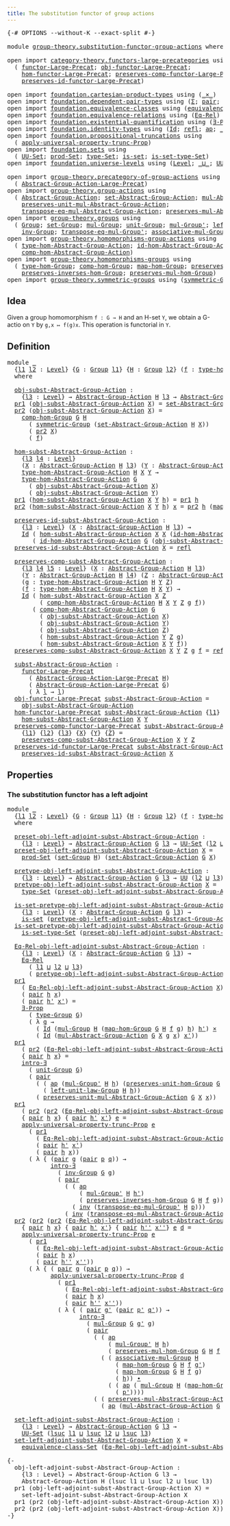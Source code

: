 ```yaml
---
title: The substitution functor of group actions
---
```


<pre class="Agda"><a id="67" class="Symbol">{-#</a> <a id="71" class="Keyword">OPTIONS</a> <a id="79" class="Pragma">--without-K</a> <a id="91" class="Pragma">--exact-split</a> <a id="105" class="Symbol">#-}</a>

<a id="110" class="Keyword">module</a> <a id="117" href="group-theory.substitution-functor-group-actions.html" class="Module">group-theory.substitution-functor-group-actions</a> <a id="165" class="Keyword">where</a>

<a id="172" class="Keyword">open</a> <a id="177" class="Keyword">import</a> <a id="184" href="category-theory.functors-large-precategories.html" class="Module">category-theory.functors-large-precategories</a> <a id="229" class="Keyword">using</a>
  <a id="237" class="Symbol">(</a> <a id="239" href="category-theory.functors-large-precategories.html#982" class="Record">functor-Large-Precat</a><a id="259" class="Symbol">;</a> <a id="261" href="category-theory.functors-large-precategories.html#1085" class="Field">obj-functor-Large-Precat</a><a id="285" class="Symbol">;</a>
    <a id="291" href="category-theory.functors-large-precategories.html#1191" class="Field">hom-functor-Large-Precat</a><a id="315" class="Symbol">;</a> <a id="317" href="category-theory.functors-large-precategories.html#1464" class="Field">preserves-comp-functor-Large-Precat</a><a id="352" class="Symbol">;</a>
    <a id="358" href="category-theory.functors-large-precategories.html#1888" class="Field">preserves-id-functor-Large-Precat</a><a id="391" class="Symbol">)</a>

<a id="394" class="Keyword">open</a> <a id="399" class="Keyword">import</a> <a id="406" href="foundation.cartesian-product-types.html" class="Module">foundation.cartesian-product-types</a> <a id="441" class="Keyword">using</a> <a id="447" class="Symbol">(</a><a id="448" href="foundation-core.cartesian-product-types.html#590" class="Function Operator">_×_</a><a id="451" class="Symbol">)</a>
<a id="453" class="Keyword">open</a> <a id="458" class="Keyword">import</a> <a id="465" href="foundation.dependent-pair-types.html" class="Module">foundation.dependent-pair-types</a> <a id="497" class="Keyword">using</a> <a id="503" class="Symbol">(</a><a id="504" href="foundation-core.dependent-pair-types.html#515" class="Record">Σ</a><a id="505" class="Symbol">;</a> <a id="507" href="foundation-core.dependent-pair-types.html#588" class="InductiveConstructor">pair</a><a id="511" class="Symbol">;</a> <a id="513" href="foundation-core.dependent-pair-types.html#605" class="Field">pr1</a><a id="516" class="Symbol">;</a> <a id="518" href="foundation-core.dependent-pair-types.html#617" class="Field">pr2</a><a id="521" class="Symbol">)</a>
<a id="523" class="Keyword">open</a> <a id="528" class="Keyword">import</a> <a id="535" href="foundation.equivalence-classes.html" class="Module">foundation.equivalence-classes</a> <a id="566" class="Keyword">using</a> <a id="572" class="Symbol">(</a><a id="573" href="foundation.equivalence-classes.html#3666" class="Function">equivalence-class-Set</a><a id="594" class="Symbol">)</a>
<a id="596" class="Keyword">open</a> <a id="601" class="Keyword">import</a> <a id="608" href="foundation.equivalence-relations.html" class="Module">foundation.equivalence-relations</a> <a id="641" class="Keyword">using</a> <a id="647" class="Symbol">(</a><a id="648" href="foundation.equivalence-relations.html#970" class="Function">Eq-Rel</a><a id="654" class="Symbol">)</a>
<a id="656" class="Keyword">open</a> <a id="661" class="Keyword">import</a> <a id="668" href="foundation.existential-quantification.html" class="Module">foundation.existential-quantification</a> <a id="706" class="Keyword">using</a> <a id="712" class="Symbol">(</a><a id="713" href="foundation.existential-quantification.html#1666" class="Function">∃-Prop</a><a id="719" class="Symbol">;</a> <a id="721" href="foundation.existential-quantification.html#2238" class="Function">intro-∃</a><a id="728" class="Symbol">)</a>
<a id="730" class="Keyword">open</a> <a id="735" class="Keyword">import</a> <a id="742" href="foundation.identity-types.html" class="Module">foundation.identity-types</a> <a id="768" class="Keyword">using</a> <a id="774" class="Symbol">(</a><a id="775" href="foundation-core.identity-types.html#1767" class="Datatype">Id</a><a id="777" class="Symbol">;</a> <a id="779" href="foundation-core.identity-types.html#1820" class="InductiveConstructor">refl</a><a id="783" class="Symbol">;</a> <a id="785" href="foundation-core.identity-types.html#4003" class="Function">ap</a><a id="787" class="Symbol">;</a> <a id="789" href="foundation-core.identity-types.html#2425" class="Function Operator">_∙_</a><a id="792" class="Symbol">;</a> <a id="794" href="foundation-core.identity-types.html#2729" class="Function">inv</a><a id="797" class="Symbol">)</a>
<a id="799" class="Keyword">open</a> <a id="804" class="Keyword">import</a> <a id="811" href="foundation.propositional-truncations.html" class="Module">foundation.propositional-truncations</a> <a id="848" class="Keyword">using</a>
  <a id="856" class="Symbol">(</a> <a id="858" href="foundation.propositional-truncations.html#5611" class="Function">apply-universal-property-trunc-Prop</a><a id="893" class="Symbol">)</a>
<a id="895" class="Keyword">open</a> <a id="900" class="Keyword">import</a> <a id="907" href="foundation.sets.html" class="Module">foundation.sets</a> <a id="923" class="Keyword">using</a>
  <a id="931" class="Symbol">(</a> <a id="933" href="foundation-core.sets.html#1190" class="Function">UU-Set</a><a id="939" class="Symbol">;</a> <a id="941" href="foundation.sets.html#2148" class="Function">prod-Set</a><a id="949" class="Symbol">;</a> <a id="951" href="foundation-core.sets.html#1304" class="Function">type-Set</a><a id="959" class="Symbol">;</a> <a id="961" href="foundation-core.sets.html#1113" class="Function">is-set</a><a id="967" class="Symbol">;</a> <a id="969" href="foundation-core.sets.html#1355" class="Function">is-set-type-Set</a><a id="984" class="Symbol">)</a>
<a id="986" class="Keyword">open</a> <a id="991" class="Keyword">import</a> <a id="998" href="foundation.universe-levels.html" class="Module">foundation.universe-levels</a> <a id="1025" class="Keyword">using</a> <a id="1031" class="Symbol">(</a><a id="1032" href="Agda.Primitive.html#597" class="Postulate">Level</a><a id="1037" class="Symbol">;</a> <a id="1039" href="Agda.Primitive.html#810" class="Primitive Operator">_⊔_</a><a id="1042" class="Symbol">;</a> <a id="1044" href="foundation-core.universe-levels.html#235" class="Primitive">UU</a><a id="1046" class="Symbol">;</a> <a id="1048" href="Agda.Primitive.html#780" class="Primitive">lsuc</a><a id="1052" class="Symbol">)</a>

<a id="1055" class="Keyword">open</a> <a id="1060" class="Keyword">import</a> <a id="1067" href="group-theory.precategory-of-group-actions.html" class="Module">group-theory.precategory-of-group-actions</a> <a id="1109" class="Keyword">using</a>
  <a id="1117" class="Symbol">(</a> <a id="1119" href="group-theory.precategory-of-group-actions.html#1139" class="Function">Abstract-Group-Action-Large-Precat</a><a id="1153" class="Symbol">)</a>
<a id="1155" class="Keyword">open</a> <a id="1160" class="Keyword">import</a> <a id="1167" href="group-theory.group-actions.html" class="Module">group-theory.group-actions</a> <a id="1194" class="Keyword">using</a>
  <a id="1202" class="Symbol">(</a> <a id="1204" href="group-theory.group-actions.html#1192" class="Function">Abstract-Group-Action</a><a id="1225" class="Symbol">;</a> <a id="1227" href="group-theory.group-actions.html#1424" class="Function">set-Abstract-Group-Action</a><a id="1252" class="Symbol">;</a> <a id="1254" href="group-theory.group-actions.html#1980" class="Function">mul-Abstract-Group-Action</a><a id="1279" class="Symbol">;</a>
    <a id="1285" href="group-theory.group-actions.html#2340" class="Function">preserves-unit-mul-Abstract-Group-Action</a><a id="1325" class="Symbol">;</a>
    <a id="1331" href="group-theory.group-actions.html#3043" class="Function">transpose-eq-mul-Abstract-Group-Action</a><a id="1369" class="Symbol">;</a> <a id="1371" href="group-theory.group-actions.html#2623" class="Function">preserves-mul-Abstract-Group-Action</a><a id="1406" class="Symbol">)</a>
<a id="1408" class="Keyword">open</a> <a id="1413" class="Keyword">import</a> <a id="1420" href="group-theory.groups.html" class="Module">group-theory.groups</a> <a id="1440" class="Keyword">using</a>
  <a id="1448" class="Symbol">(</a> <a id="1450" href="group-theory.groups.html#2468" class="Function">Group</a><a id="1455" class="Symbol">;</a> <a id="1457" href="group-theory.groups.html#2651" class="Function">set-Group</a><a id="1466" class="Symbol">;</a> <a id="1468" href="group-theory.groups.html#2956" class="Function">mul-Group</a><a id="1477" class="Symbol">;</a> <a id="1479" href="group-theory.groups.html#3755" class="Function">unit-Group</a><a id="1489" class="Symbol">;</a> <a id="1491" href="group-theory.groups.html#3217" class="Function">mul-Group&#39;</a><a id="1501" class="Symbol">;</a> <a id="1503" href="group-theory.groups.html#4172" class="Function">left-unit-law-Group</a><a id="1522" class="Symbol">;</a>
    <a id="1528" href="group-theory.groups.html#4544" class="Function">inv-Group</a><a id="1537" class="Symbol">;</a> <a id="1539" href="group-theory.groups.html#7539" class="Function">transpose-eq-mul-Group&#39;</a><a id="1562" class="Symbol">;</a> <a id="1564" href="group-theory.groups.html#3305" class="Function">associative-mul-Group</a><a id="1585" class="Symbol">;</a> <a id="1587" href="group-theory.groups.html#2711" class="Function">type-Group</a><a id="1597" class="Symbol">)</a>
<a id="1599" class="Keyword">open</a> <a id="1604" class="Keyword">import</a> <a id="1611" href="group-theory.homomorphisms-group-actions.html" class="Module">group-theory.homomorphisms-group-actions</a> <a id="1652" class="Keyword">using</a>
  <a id="1660" class="Symbol">(</a> <a id="1662" href="group-theory.homomorphisms-group-actions.html#1542" class="Function">type-hom-Abstract-Group-Action</a><a id="1692" class="Symbol">;</a> <a id="1694" href="group-theory.homomorphisms-group-actions.html#2481" class="Function">id-hom-Abstract-Group-Action</a><a id="1722" class="Symbol">;</a>
    <a id="1728" href="group-theory.homomorphisms-group-actions.html#2841" class="Function">comp-hom-Abstract-Group-Action</a><a id="1758" class="Symbol">)</a>
<a id="1760" class="Keyword">open</a> <a id="1765" class="Keyword">import</a> <a id="1772" href="group-theory.homomorphisms-groups.html" class="Module">group-theory.homomorphisms-groups</a> <a id="1806" class="Keyword">using</a>
  <a id="1814" class="Symbol">(</a> <a id="1816" href="group-theory.homomorphisms-groups.html#1617" class="Function">type-hom-Group</a><a id="1830" class="Symbol">;</a> <a id="1832" href="group-theory.homomorphisms-groups.html#2243" class="Function">comp-hom-Group</a><a id="1846" class="Symbol">;</a> <a id="1848" href="group-theory.homomorphisms-groups.html#1746" class="Function">map-hom-Group</a><a id="1861" class="Symbol">;</a> <a id="1863" href="group-theory.homomorphisms-groups.html#5799" class="Function">preserves-unit-hom-Group</a><a id="1887" class="Symbol">;</a>
    <a id="1893" href="group-theory.homomorphisms-groups.html#7312" class="Function">preserves-inverses-hom-Group</a><a id="1921" class="Symbol">;</a> <a id="1923" href="group-theory.homomorphisms-groups.html#1832" class="Function">preserves-mul-hom-Group</a><a id="1946" class="Symbol">)</a>
<a id="1948" class="Keyword">open</a> <a id="1953" class="Keyword">import</a> <a id="1960" href="group-theory.symmetric-groups.html" class="Module">group-theory.symmetric-groups</a> <a id="1990" class="Keyword">using</a> <a id="1996" class="Symbol">(</a><a id="1997" href="group-theory.symmetric-groups.html#3556" class="Function">symmetric-Group</a><a id="2012" class="Symbol">)</a>
</pre>
## Idea

Given a group homomorphism `f : G → H` and an H-set `Y`, we obtain a G-actio on `Y` by `g,x ↦ f(g)x`. This operation is functorial in `Y`.

## Definition

<pre class="Agda"><a id="2191" class="Keyword">module</a> <a id="2198" href="group-theory.substitution-functor-group-actions.html#2198" class="Module">_</a>
  <a id="2202" class="Symbol">{</a><a id="2203" href="group-theory.substitution-functor-group-actions.html#2203" class="Bound">l1</a> <a id="2206" href="group-theory.substitution-functor-group-actions.html#2206" class="Bound">l2</a> <a id="2209" class="Symbol">:</a> <a id="2211" href="Agda.Primitive.html#597" class="Postulate">Level</a><a id="2216" class="Symbol">}</a> <a id="2218" class="Symbol">{</a><a id="2219" href="group-theory.substitution-functor-group-actions.html#2219" class="Bound">G</a> <a id="2221" class="Symbol">:</a> <a id="2223" href="group-theory.groups.html#2468" class="Function">Group</a> <a id="2229" href="group-theory.substitution-functor-group-actions.html#2203" class="Bound">l1</a><a id="2231" class="Symbol">}</a> <a id="2233" class="Symbol">{</a><a id="2234" href="group-theory.substitution-functor-group-actions.html#2234" class="Bound">H</a> <a id="2236" class="Symbol">:</a> <a id="2238" href="group-theory.groups.html#2468" class="Function">Group</a> <a id="2244" href="group-theory.substitution-functor-group-actions.html#2206" class="Bound">l2</a><a id="2246" class="Symbol">}</a> <a id="2248" class="Symbol">(</a><a id="2249" href="group-theory.substitution-functor-group-actions.html#2249" class="Bound">f</a> <a id="2251" class="Symbol">:</a> <a id="2253" href="group-theory.homomorphisms-groups.html#1617" class="Function">type-hom-Group</a> <a id="2268" href="group-theory.substitution-functor-group-actions.html#2219" class="Bound">G</a> <a id="2270" href="group-theory.substitution-functor-group-actions.html#2234" class="Bound">H</a><a id="2271" class="Symbol">)</a>
  <a id="2275" class="Keyword">where</a>

  <a id="2284" href="group-theory.substitution-functor-group-actions.html#2284" class="Function">obj-subst-Abstract-Group-Action</a> <a id="2316" class="Symbol">:</a>
    <a id="2322" class="Symbol">{</a><a id="2323" href="group-theory.substitution-functor-group-actions.html#2323" class="Bound">l3</a> <a id="2326" class="Symbol">:</a> <a id="2328" href="Agda.Primitive.html#597" class="Postulate">Level</a><a id="2333" class="Symbol">}</a> <a id="2335" class="Symbol">→</a> <a id="2337" href="group-theory.group-actions.html#1192" class="Function">Abstract-Group-Action</a> <a id="2359" href="group-theory.substitution-functor-group-actions.html#2234" class="Bound">H</a> <a id="2361" href="group-theory.substitution-functor-group-actions.html#2323" class="Bound">l3</a> <a id="2364" class="Symbol">→</a> <a id="2366" href="group-theory.group-actions.html#1192" class="Function">Abstract-Group-Action</a> <a id="2388" href="group-theory.substitution-functor-group-actions.html#2219" class="Bound">G</a> <a id="2390" href="group-theory.substitution-functor-group-actions.html#2323" class="Bound">l3</a>
  <a id="2395" href="foundation-core.dependent-pair-types.html#605" class="Field">pr1</a> <a id="2399" class="Symbol">(</a><a id="2400" href="group-theory.substitution-functor-group-actions.html#2284" class="Function">obj-subst-Abstract-Group-Action</a> <a id="2432" href="group-theory.substitution-functor-group-actions.html#2432" class="Bound">X</a><a id="2433" class="Symbol">)</a> <a id="2435" class="Symbol">=</a> <a id="2437" href="group-theory.group-actions.html#1424" class="Function">set-Abstract-Group-Action</a> <a id="2463" href="group-theory.substitution-functor-group-actions.html#2234" class="Bound">H</a> <a id="2465" href="group-theory.substitution-functor-group-actions.html#2432" class="Bound">X</a>
  <a id="2469" href="foundation-core.dependent-pair-types.html#617" class="Field">pr2</a> <a id="2473" class="Symbol">(</a><a id="2474" href="group-theory.substitution-functor-group-actions.html#2284" class="Function">obj-subst-Abstract-Group-Action</a> <a id="2506" href="group-theory.substitution-functor-group-actions.html#2506" class="Bound">X</a><a id="2507" class="Symbol">)</a> <a id="2509" class="Symbol">=</a>
    <a id="2515" href="group-theory.homomorphisms-groups.html#2243" class="Function">comp-hom-Group</a> <a id="2530" href="group-theory.substitution-functor-group-actions.html#2219" class="Bound">G</a> <a id="2532" href="group-theory.substitution-functor-group-actions.html#2234" class="Bound">H</a>
      <a id="2540" class="Symbol">(</a> <a id="2542" href="group-theory.symmetric-groups.html#3556" class="Function">symmetric-Group</a> <a id="2558" class="Symbol">(</a><a id="2559" href="group-theory.group-actions.html#1424" class="Function">set-Abstract-Group-Action</a> <a id="2585" href="group-theory.substitution-functor-group-actions.html#2234" class="Bound">H</a> <a id="2587" href="group-theory.substitution-functor-group-actions.html#2506" class="Bound">X</a><a id="2588" class="Symbol">))</a>
      <a id="2597" class="Symbol">(</a> <a id="2599" href="foundation-core.dependent-pair-types.html#617" class="Field">pr2</a> <a id="2603" href="group-theory.substitution-functor-group-actions.html#2506" class="Bound">X</a><a id="2604" class="Symbol">)</a>
      <a id="2612" class="Symbol">(</a> <a id="2614" href="group-theory.substitution-functor-group-actions.html#2249" class="Bound">f</a><a id="2615" class="Symbol">)</a>

  <a id="2620" href="group-theory.substitution-functor-group-actions.html#2620" class="Function">hom-subst-Abstract-Group-Action</a> <a id="2652" class="Symbol">:</a>
    <a id="2658" class="Symbol">{</a><a id="2659" href="group-theory.substitution-functor-group-actions.html#2659" class="Bound">l3</a> <a id="2662" href="group-theory.substitution-functor-group-actions.html#2662" class="Bound">l4</a> <a id="2665" class="Symbol">:</a> <a id="2667" href="Agda.Primitive.html#597" class="Postulate">Level</a><a id="2672" class="Symbol">}</a>
    <a id="2678" class="Symbol">(</a><a id="2679" href="group-theory.substitution-functor-group-actions.html#2679" class="Bound">X</a> <a id="2681" class="Symbol">:</a> <a id="2683" href="group-theory.group-actions.html#1192" class="Function">Abstract-Group-Action</a> <a id="2705" href="group-theory.substitution-functor-group-actions.html#2234" class="Bound">H</a> <a id="2707" href="group-theory.substitution-functor-group-actions.html#2659" class="Bound">l3</a><a id="2709" class="Symbol">)</a> <a id="2711" class="Symbol">(</a><a id="2712" href="group-theory.substitution-functor-group-actions.html#2712" class="Bound">Y</a> <a id="2714" class="Symbol">:</a> <a id="2716" href="group-theory.group-actions.html#1192" class="Function">Abstract-Group-Action</a> <a id="2738" href="group-theory.substitution-functor-group-actions.html#2234" class="Bound">H</a> <a id="2740" href="group-theory.substitution-functor-group-actions.html#2662" class="Bound">l4</a><a id="2742" class="Symbol">)</a> <a id="2744" class="Symbol">→</a>
    <a id="2750" href="group-theory.homomorphisms-group-actions.html#1542" class="Function">type-hom-Abstract-Group-Action</a> <a id="2781" href="group-theory.substitution-functor-group-actions.html#2234" class="Bound">H</a> <a id="2783" href="group-theory.substitution-functor-group-actions.html#2679" class="Bound">X</a> <a id="2785" href="group-theory.substitution-functor-group-actions.html#2712" class="Bound">Y</a> <a id="2787" class="Symbol">→</a>
    <a id="2793" href="group-theory.homomorphisms-group-actions.html#1542" class="Function">type-hom-Abstract-Group-Action</a> <a id="2824" href="group-theory.substitution-functor-group-actions.html#2219" class="Bound">G</a>
      <a id="2832" class="Symbol">(</a> <a id="2834" href="group-theory.substitution-functor-group-actions.html#2284" class="Function">obj-subst-Abstract-Group-Action</a> <a id="2866" href="group-theory.substitution-functor-group-actions.html#2679" class="Bound">X</a><a id="2867" class="Symbol">)</a>
      <a id="2875" class="Symbol">(</a> <a id="2877" href="group-theory.substitution-functor-group-actions.html#2284" class="Function">obj-subst-Abstract-Group-Action</a> <a id="2909" href="group-theory.substitution-functor-group-actions.html#2712" class="Bound">Y</a><a id="2910" class="Symbol">)</a>
  <a id="2914" href="foundation-core.dependent-pair-types.html#605" class="Field">pr1</a> <a id="2918" class="Symbol">(</a><a id="2919" href="group-theory.substitution-functor-group-actions.html#2620" class="Function">hom-subst-Abstract-Group-Action</a> <a id="2951" href="group-theory.substitution-functor-group-actions.html#2951" class="Bound">X</a> <a id="2953" href="group-theory.substitution-functor-group-actions.html#2953" class="Bound">Y</a> <a id="2955" href="group-theory.substitution-functor-group-actions.html#2955" class="Bound">h</a><a id="2956" class="Symbol">)</a> <a id="2958" class="Symbol">=</a> <a id="2960" href="foundation-core.dependent-pair-types.html#605" class="Field">pr1</a> <a id="2964" href="group-theory.substitution-functor-group-actions.html#2955" class="Bound">h</a>
  <a id="2968" href="foundation-core.dependent-pair-types.html#617" class="Field">pr2</a> <a id="2972" class="Symbol">(</a><a id="2973" href="group-theory.substitution-functor-group-actions.html#2620" class="Function">hom-subst-Abstract-Group-Action</a> <a id="3005" href="group-theory.substitution-functor-group-actions.html#3005" class="Bound">X</a> <a id="3007" href="group-theory.substitution-functor-group-actions.html#3007" class="Bound">Y</a> <a id="3009" href="group-theory.substitution-functor-group-actions.html#3009" class="Bound">h</a><a id="3010" class="Symbol">)</a> <a id="3012" href="group-theory.substitution-functor-group-actions.html#3012" class="Bound">x</a> <a id="3014" class="Symbol">=</a> <a id="3016" href="foundation-core.dependent-pair-types.html#617" class="Field">pr2</a> <a id="3020" href="group-theory.substitution-functor-group-actions.html#3009" class="Bound">h</a> <a id="3022" class="Symbol">(</a><a id="3023" href="group-theory.homomorphisms-groups.html#1746" class="Function">map-hom-Group</a> <a id="3037" href="group-theory.substitution-functor-group-actions.html#2219" class="Bound">G</a> <a id="3039" href="group-theory.substitution-functor-group-actions.html#2234" class="Bound">H</a> <a id="3041" href="group-theory.substitution-functor-group-actions.html#2249" class="Bound">f</a> <a id="3043" href="group-theory.substitution-functor-group-actions.html#3012" class="Bound">x</a><a id="3044" class="Symbol">)</a>

  <a id="3049" href="group-theory.substitution-functor-group-actions.html#3049" class="Function">preserves-id-subst-Abstract-Group-Action</a> <a id="3090" class="Symbol">:</a>
    <a id="3096" class="Symbol">{</a><a id="3097" href="group-theory.substitution-functor-group-actions.html#3097" class="Bound">l3</a> <a id="3100" class="Symbol">:</a> <a id="3102" href="Agda.Primitive.html#597" class="Postulate">Level</a><a id="3107" class="Symbol">}</a> <a id="3109" class="Symbol">(</a><a id="3110" href="group-theory.substitution-functor-group-actions.html#3110" class="Bound">X</a> <a id="3112" class="Symbol">:</a> <a id="3114" href="group-theory.group-actions.html#1192" class="Function">Abstract-Group-Action</a> <a id="3136" href="group-theory.substitution-functor-group-actions.html#2234" class="Bound">H</a> <a id="3138" href="group-theory.substitution-functor-group-actions.html#3097" class="Bound">l3</a><a id="3140" class="Symbol">)</a> <a id="3142" class="Symbol">→</a>
    <a id="3148" href="foundation-core.identity-types.html#1767" class="Datatype">Id</a> <a id="3151" class="Symbol">(</a> <a id="3153" href="group-theory.substitution-functor-group-actions.html#2620" class="Function">hom-subst-Abstract-Group-Action</a> <a id="3185" href="group-theory.substitution-functor-group-actions.html#3110" class="Bound">X</a> <a id="3187" href="group-theory.substitution-functor-group-actions.html#3110" class="Bound">X</a> <a id="3189" class="Symbol">(</a><a id="3190" href="group-theory.homomorphisms-group-actions.html#2481" class="Function">id-hom-Abstract-Group-Action</a> <a id="3219" href="group-theory.substitution-functor-group-actions.html#2234" class="Bound">H</a> <a id="3221" href="group-theory.substitution-functor-group-actions.html#3110" class="Bound">X</a><a id="3222" class="Symbol">))</a>
       <a id="3232" class="Symbol">(</a> <a id="3234" href="group-theory.homomorphisms-group-actions.html#2481" class="Function">id-hom-Abstract-Group-Action</a> <a id="3263" href="group-theory.substitution-functor-group-actions.html#2219" class="Bound">G</a> <a id="3265" class="Symbol">(</a><a id="3266" href="group-theory.substitution-functor-group-actions.html#2284" class="Function">obj-subst-Abstract-Group-Action</a> <a id="3298" href="group-theory.substitution-functor-group-actions.html#3110" class="Bound">X</a><a id="3299" class="Symbol">))</a>
  <a id="3304" href="group-theory.substitution-functor-group-actions.html#3049" class="Function">preserves-id-subst-Abstract-Group-Action</a> <a id="3345" href="group-theory.substitution-functor-group-actions.html#3345" class="Bound">X</a> <a id="3347" class="Symbol">=</a> <a id="3349" href="foundation-core.identity-types.html#1820" class="InductiveConstructor">refl</a>

  <a id="3357" href="group-theory.substitution-functor-group-actions.html#3357" class="Function">preserves-comp-subst-Abstract-Group-Action</a> <a id="3400" class="Symbol">:</a>
    <a id="3406" class="Symbol">{</a><a id="3407" href="group-theory.substitution-functor-group-actions.html#3407" class="Bound">l3</a> <a id="3410" href="group-theory.substitution-functor-group-actions.html#3410" class="Bound">l4</a> <a id="3413" href="group-theory.substitution-functor-group-actions.html#3413" class="Bound">l5</a> <a id="3416" class="Symbol">:</a> <a id="3418" href="Agda.Primitive.html#597" class="Postulate">Level</a><a id="3423" class="Symbol">}</a> <a id="3425" class="Symbol">(</a><a id="3426" href="group-theory.substitution-functor-group-actions.html#3426" class="Bound">X</a> <a id="3428" class="Symbol">:</a> <a id="3430" href="group-theory.group-actions.html#1192" class="Function">Abstract-Group-Action</a> <a id="3452" href="group-theory.substitution-functor-group-actions.html#2234" class="Bound">H</a> <a id="3454" href="group-theory.substitution-functor-group-actions.html#3407" class="Bound">l3</a><a id="3456" class="Symbol">)</a>
    <a id="3462" class="Symbol">(</a><a id="3463" href="group-theory.substitution-functor-group-actions.html#3463" class="Bound">Y</a> <a id="3465" class="Symbol">:</a> <a id="3467" href="group-theory.group-actions.html#1192" class="Function">Abstract-Group-Action</a> <a id="3489" href="group-theory.substitution-functor-group-actions.html#2234" class="Bound">H</a> <a id="3491" href="group-theory.substitution-functor-group-actions.html#3410" class="Bound">l4</a><a id="3493" class="Symbol">)</a> <a id="3495" class="Symbol">(</a><a id="3496" href="group-theory.substitution-functor-group-actions.html#3496" class="Bound">Z</a> <a id="3498" class="Symbol">:</a> <a id="3500" href="group-theory.group-actions.html#1192" class="Function">Abstract-Group-Action</a> <a id="3522" href="group-theory.substitution-functor-group-actions.html#2234" class="Bound">H</a> <a id="3524" href="group-theory.substitution-functor-group-actions.html#3413" class="Bound">l5</a><a id="3526" class="Symbol">)</a>
    <a id="3532" class="Symbol">(</a><a id="3533" href="group-theory.substitution-functor-group-actions.html#3533" class="Bound">g</a> <a id="3535" class="Symbol">:</a> <a id="3537" href="group-theory.homomorphisms-group-actions.html#1542" class="Function">type-hom-Abstract-Group-Action</a> <a id="3568" href="group-theory.substitution-functor-group-actions.html#2234" class="Bound">H</a> <a id="3570" href="group-theory.substitution-functor-group-actions.html#3463" class="Bound">Y</a> <a id="3572" href="group-theory.substitution-functor-group-actions.html#3496" class="Bound">Z</a><a id="3573" class="Symbol">)</a>
    <a id="3579" class="Symbol">(</a><a id="3580" href="group-theory.substitution-functor-group-actions.html#3580" class="Bound">f</a> <a id="3582" class="Symbol">:</a> <a id="3584" href="group-theory.homomorphisms-group-actions.html#1542" class="Function">type-hom-Abstract-Group-Action</a> <a id="3615" href="group-theory.substitution-functor-group-actions.html#2234" class="Bound">H</a> <a id="3617" href="group-theory.substitution-functor-group-actions.html#3426" class="Bound">X</a> <a id="3619" href="group-theory.substitution-functor-group-actions.html#3463" class="Bound">Y</a><a id="3620" class="Symbol">)</a> <a id="3622" class="Symbol">→</a>
    <a id="3628" href="foundation-core.identity-types.html#1767" class="Datatype">Id</a> <a id="3631" class="Symbol">(</a> <a id="3633" href="group-theory.substitution-functor-group-actions.html#2620" class="Function">hom-subst-Abstract-Group-Action</a> <a id="3665" href="group-theory.substitution-functor-group-actions.html#3426" class="Bound">X</a> <a id="3667" href="group-theory.substitution-functor-group-actions.html#3496" class="Bound">Z</a>
         <a id="3678" class="Symbol">(</a> <a id="3680" href="group-theory.homomorphisms-group-actions.html#2841" class="Function">comp-hom-Abstract-Group-Action</a> <a id="3711" href="group-theory.substitution-functor-group-actions.html#2234" class="Bound">H</a> <a id="3713" href="group-theory.substitution-functor-group-actions.html#3426" class="Bound">X</a> <a id="3715" href="group-theory.substitution-functor-group-actions.html#3463" class="Bound">Y</a> <a id="3717" href="group-theory.substitution-functor-group-actions.html#3496" class="Bound">Z</a> <a id="3719" href="group-theory.substitution-functor-group-actions.html#3533" class="Bound">g</a> <a id="3721" href="group-theory.substitution-functor-group-actions.html#3580" class="Bound">f</a><a id="3722" class="Symbol">))</a>
       <a id="3732" class="Symbol">(</a> <a id="3734" href="group-theory.homomorphisms-group-actions.html#2841" class="Function">comp-hom-Abstract-Group-Action</a> <a id="3765" href="group-theory.substitution-functor-group-actions.html#2219" class="Bound">G</a>
         <a id="3776" class="Symbol">(</a> <a id="3778" href="group-theory.substitution-functor-group-actions.html#2284" class="Function">obj-subst-Abstract-Group-Action</a> <a id="3810" href="group-theory.substitution-functor-group-actions.html#3426" class="Bound">X</a><a id="3811" class="Symbol">)</a>
         <a id="3822" class="Symbol">(</a> <a id="3824" href="group-theory.substitution-functor-group-actions.html#2284" class="Function">obj-subst-Abstract-Group-Action</a> <a id="3856" href="group-theory.substitution-functor-group-actions.html#3463" class="Bound">Y</a><a id="3857" class="Symbol">)</a>
         <a id="3868" class="Symbol">(</a> <a id="3870" href="group-theory.substitution-functor-group-actions.html#2284" class="Function">obj-subst-Abstract-Group-Action</a> <a id="3902" href="group-theory.substitution-functor-group-actions.html#3496" class="Bound">Z</a><a id="3903" class="Symbol">)</a>
         <a id="3914" class="Symbol">(</a> <a id="3916" href="group-theory.substitution-functor-group-actions.html#2620" class="Function">hom-subst-Abstract-Group-Action</a> <a id="3948" href="group-theory.substitution-functor-group-actions.html#3463" class="Bound">Y</a> <a id="3950" href="group-theory.substitution-functor-group-actions.html#3496" class="Bound">Z</a> <a id="3952" href="group-theory.substitution-functor-group-actions.html#3533" class="Bound">g</a><a id="3953" class="Symbol">)</a>
         <a id="3964" class="Symbol">(</a> <a id="3966" href="group-theory.substitution-functor-group-actions.html#2620" class="Function">hom-subst-Abstract-Group-Action</a> <a id="3998" href="group-theory.substitution-functor-group-actions.html#3426" class="Bound">X</a> <a id="4000" href="group-theory.substitution-functor-group-actions.html#3463" class="Bound">Y</a> <a id="4002" href="group-theory.substitution-functor-group-actions.html#3580" class="Bound">f</a><a id="4003" class="Symbol">))</a>
  <a id="4008" href="group-theory.substitution-functor-group-actions.html#3357" class="Function">preserves-comp-subst-Abstract-Group-Action</a> <a id="4051" href="group-theory.substitution-functor-group-actions.html#4051" class="Bound">X</a> <a id="4053" href="group-theory.substitution-functor-group-actions.html#4053" class="Bound">Y</a> <a id="4055" href="group-theory.substitution-functor-group-actions.html#4055" class="Bound">Z</a> <a id="4057" href="group-theory.substitution-functor-group-actions.html#4057" class="Bound">g</a> <a id="4059" href="group-theory.substitution-functor-group-actions.html#4059" class="Bound">f</a> <a id="4061" class="Symbol">=</a> <a id="4063" href="foundation-core.identity-types.html#1820" class="InductiveConstructor">refl</a>

  <a id="4071" href="group-theory.substitution-functor-group-actions.html#4071" class="Function">subst-Abstract-Group-Action</a> <a id="4099" class="Symbol">:</a>
    <a id="4105" href="category-theory.functors-large-precategories.html#982" class="Record">functor-Large-Precat</a>
      <a id="4132" class="Symbol">(</a> <a id="4134" href="group-theory.precategory-of-group-actions.html#1139" class="Function">Abstract-Group-Action-Large-Precat</a> <a id="4169" href="group-theory.substitution-functor-group-actions.html#2234" class="Bound">H</a><a id="4170" class="Symbol">)</a>
      <a id="4178" class="Symbol">(</a> <a id="4180" href="group-theory.precategory-of-group-actions.html#1139" class="Function">Abstract-Group-Action-Large-Precat</a> <a id="4215" href="group-theory.substitution-functor-group-actions.html#2219" class="Bound">G</a><a id="4216" class="Symbol">)</a>
      <a id="4224" class="Symbol">(</a> <a id="4226" class="Symbol">λ</a> <a id="4228" href="group-theory.substitution-functor-group-actions.html#4228" class="Bound">l</a> <a id="4230" class="Symbol">→</a> <a id="4232" href="group-theory.substitution-functor-group-actions.html#4228" class="Bound">l</a><a id="4233" class="Symbol">)</a>
  <a id="4237" href="category-theory.functors-large-precategories.html#1085" class="Field">obj-functor-Large-Precat</a> <a id="4262" href="group-theory.substitution-functor-group-actions.html#4071" class="Function">subst-Abstract-Group-Action</a> <a id="4290" class="Symbol">=</a>
    <a id="4296" href="group-theory.substitution-functor-group-actions.html#2284" class="Function">obj-subst-Abstract-Group-Action</a>
  <a id="4330" href="category-theory.functors-large-precategories.html#1191" class="Field">hom-functor-Large-Precat</a> <a id="4355" href="group-theory.substitution-functor-group-actions.html#4071" class="Function">subst-Abstract-Group-Action</a> <a id="4383" class="Symbol">{</a><a id="4384" href="group-theory.substitution-functor-group-actions.html#4384" class="Bound">l1</a><a id="4386" class="Symbol">}</a> <a id="4388" class="Symbol">{</a><a id="4389" href="group-theory.substitution-functor-group-actions.html#4389" class="Bound">l2</a><a id="4391" class="Symbol">}</a> <a id="4393" class="Symbol">{</a><a id="4394" href="group-theory.substitution-functor-group-actions.html#4394" class="Bound">X</a><a id="4395" class="Symbol">}</a> <a id="4397" class="Symbol">{</a><a id="4398" href="group-theory.substitution-functor-group-actions.html#4398" class="Bound">Y</a><a id="4399" class="Symbol">}</a> <a id="4401" class="Symbol">=</a>
    <a id="4407" href="group-theory.substitution-functor-group-actions.html#2620" class="Function">hom-subst-Abstract-Group-Action</a> <a id="4439" href="group-theory.substitution-functor-group-actions.html#4394" class="Bound">X</a> <a id="4441" href="group-theory.substitution-functor-group-actions.html#4398" class="Bound">Y</a>
  <a id="4445" href="category-theory.functors-large-precategories.html#1464" class="Field">preserves-comp-functor-Large-Precat</a> <a id="4481" href="group-theory.substitution-functor-group-actions.html#4071" class="Function">subst-Abstract-Group-Action</a>
    <a id="4513" class="Symbol">{</a><a id="4514" href="group-theory.substitution-functor-group-actions.html#4514" class="Bound">l1</a><a id="4516" class="Symbol">}</a> <a id="4518" class="Symbol">{</a><a id="4519" href="group-theory.substitution-functor-group-actions.html#4519" class="Bound">l2</a><a id="4521" class="Symbol">}</a> <a id="4523" class="Symbol">{</a><a id="4524" href="group-theory.substitution-functor-group-actions.html#4524" class="Bound">l3</a><a id="4526" class="Symbol">}</a> <a id="4528" class="Symbol">{</a><a id="4529" href="group-theory.substitution-functor-group-actions.html#4529" class="Bound">X</a><a id="4530" class="Symbol">}</a> <a id="4532" class="Symbol">{</a><a id="4533" href="group-theory.substitution-functor-group-actions.html#4533" class="Bound">Y</a><a id="4534" class="Symbol">}</a> <a id="4536" class="Symbol">{</a><a id="4537" href="group-theory.substitution-functor-group-actions.html#4537" class="Bound">Z</a><a id="4538" class="Symbol">}</a> <a id="4540" class="Symbol">=</a>
    <a id="4546" href="group-theory.substitution-functor-group-actions.html#3357" class="Function">preserves-comp-subst-Abstract-Group-Action</a> <a id="4589" href="group-theory.substitution-functor-group-actions.html#4529" class="Bound">X</a> <a id="4591" href="group-theory.substitution-functor-group-actions.html#4533" class="Bound">Y</a> <a id="4593" href="group-theory.substitution-functor-group-actions.html#4537" class="Bound">Z</a>
  <a id="4597" href="category-theory.functors-large-precategories.html#1888" class="Field">preserves-id-functor-Large-Precat</a> <a id="4631" href="group-theory.substitution-functor-group-actions.html#4071" class="Function">subst-Abstract-Group-Action</a> <a id="4659" class="Symbol">{</a><a id="4660" href="group-theory.substitution-functor-group-actions.html#4660" class="Bound">l1</a><a id="4662" class="Symbol">}</a> <a id="4664" class="Symbol">{</a><a id="4665" href="group-theory.substitution-functor-group-actions.html#4665" class="Bound">X</a><a id="4666" class="Symbol">}</a> <a id="4668" class="Symbol">=</a>
    <a id="4674" href="group-theory.substitution-functor-group-actions.html#3049" class="Function">preserves-id-subst-Abstract-Group-Action</a> <a id="4715" href="group-theory.substitution-functor-group-actions.html#4665" class="Bound">X</a>
</pre>
## Properties

### The substitution functor has a left adjoint

<pre class="Agda"><a id="4794" class="Keyword">module</a> <a id="4801" href="group-theory.substitution-functor-group-actions.html#4801" class="Module">_</a>
  <a id="4805" class="Symbol">{</a><a id="4806" href="group-theory.substitution-functor-group-actions.html#4806" class="Bound">l1</a> <a id="4809" href="group-theory.substitution-functor-group-actions.html#4809" class="Bound">l2</a> <a id="4812" class="Symbol">:</a> <a id="4814" href="Agda.Primitive.html#597" class="Postulate">Level</a><a id="4819" class="Symbol">}</a> <a id="4821" class="Symbol">{</a><a id="4822" href="group-theory.substitution-functor-group-actions.html#4822" class="Bound">G</a> <a id="4824" class="Symbol">:</a> <a id="4826" href="group-theory.groups.html#2468" class="Function">Group</a> <a id="4832" href="group-theory.substitution-functor-group-actions.html#4806" class="Bound">l1</a><a id="4834" class="Symbol">}</a> <a id="4836" class="Symbol">{</a><a id="4837" href="group-theory.substitution-functor-group-actions.html#4837" class="Bound">H</a> <a id="4839" class="Symbol">:</a> <a id="4841" href="group-theory.groups.html#2468" class="Function">Group</a> <a id="4847" href="group-theory.substitution-functor-group-actions.html#4809" class="Bound">l2</a><a id="4849" class="Symbol">}</a> <a id="4851" class="Symbol">(</a><a id="4852" href="group-theory.substitution-functor-group-actions.html#4852" class="Bound">f</a> <a id="4854" class="Symbol">:</a> <a id="4856" href="group-theory.homomorphisms-groups.html#1617" class="Function">type-hom-Group</a> <a id="4871" href="group-theory.substitution-functor-group-actions.html#4822" class="Bound">G</a> <a id="4873" href="group-theory.substitution-functor-group-actions.html#4837" class="Bound">H</a><a id="4874" class="Symbol">)</a>
  <a id="4878" class="Keyword">where</a>

  <a id="4887" href="group-theory.substitution-functor-group-actions.html#4887" class="Function">preset-obj-left-adjoint-subst-Abstract-Group-Action</a> <a id="4939" class="Symbol">:</a>
    <a id="4945" class="Symbol">{</a><a id="4946" href="group-theory.substitution-functor-group-actions.html#4946" class="Bound">l3</a> <a id="4949" class="Symbol">:</a> <a id="4951" href="Agda.Primitive.html#597" class="Postulate">Level</a><a id="4956" class="Symbol">}</a> <a id="4958" class="Symbol">→</a> <a id="4960" href="group-theory.group-actions.html#1192" class="Function">Abstract-Group-Action</a> <a id="4982" href="group-theory.substitution-functor-group-actions.html#4822" class="Bound">G</a> <a id="4984" href="group-theory.substitution-functor-group-actions.html#4946" class="Bound">l3</a> <a id="4987" class="Symbol">→</a> <a id="4989" href="foundation-core.sets.html#1190" class="Function">UU-Set</a> <a id="4996" class="Symbol">(</a><a id="4997" href="group-theory.substitution-functor-group-actions.html#4809" class="Bound">l2</a> <a id="5000" href="Agda.Primitive.html#810" class="Primitive Operator">⊔</a> <a id="5002" href="group-theory.substitution-functor-group-actions.html#4946" class="Bound">l3</a><a id="5004" class="Symbol">)</a>
  <a id="5008" href="group-theory.substitution-functor-group-actions.html#4887" class="Function">preset-obj-left-adjoint-subst-Abstract-Group-Action</a> <a id="5060" href="group-theory.substitution-functor-group-actions.html#5060" class="Bound">X</a> <a id="5062" class="Symbol">=</a>
    <a id="5068" href="foundation.sets.html#2148" class="Function">prod-Set</a> <a id="5077" class="Symbol">(</a><a id="5078" href="group-theory.groups.html#2651" class="Function">set-Group</a> <a id="5088" href="group-theory.substitution-functor-group-actions.html#4837" class="Bound">H</a><a id="5089" class="Symbol">)</a> <a id="5091" class="Symbol">(</a><a id="5092" href="group-theory.group-actions.html#1424" class="Function">set-Abstract-Group-Action</a> <a id="5118" href="group-theory.substitution-functor-group-actions.html#4822" class="Bound">G</a> <a id="5120" href="group-theory.substitution-functor-group-actions.html#5060" class="Bound">X</a><a id="5121" class="Symbol">)</a>

  <a id="5126" href="group-theory.substitution-functor-group-actions.html#5126" class="Function">pretype-obj-left-adjoint-subst-Abstract-Group-Action</a> <a id="5179" class="Symbol">:</a>
    <a id="5185" class="Symbol">{</a><a id="5186" href="group-theory.substitution-functor-group-actions.html#5186" class="Bound">l3</a> <a id="5189" class="Symbol">:</a> <a id="5191" href="Agda.Primitive.html#597" class="Postulate">Level</a><a id="5196" class="Symbol">}</a> <a id="5198" class="Symbol">→</a> <a id="5200" href="group-theory.group-actions.html#1192" class="Function">Abstract-Group-Action</a> <a id="5222" href="group-theory.substitution-functor-group-actions.html#4822" class="Bound">G</a> <a id="5224" href="group-theory.substitution-functor-group-actions.html#5186" class="Bound">l3</a> <a id="5227" class="Symbol">→</a> <a id="5229" href="foundation-core.universe-levels.html#235" class="Primitive">UU</a> <a id="5232" class="Symbol">(</a><a id="5233" href="group-theory.substitution-functor-group-actions.html#4809" class="Bound">l2</a> <a id="5236" href="Agda.Primitive.html#810" class="Primitive Operator">⊔</a> <a id="5238" href="group-theory.substitution-functor-group-actions.html#5186" class="Bound">l3</a><a id="5240" class="Symbol">)</a>
  <a id="5244" href="group-theory.substitution-functor-group-actions.html#5126" class="Function">pretype-obj-left-adjoint-subst-Abstract-Group-Action</a> <a id="5297" href="group-theory.substitution-functor-group-actions.html#5297" class="Bound">X</a> <a id="5299" class="Symbol">=</a>
    <a id="5305" href="foundation-core.sets.html#1304" class="Function">type-Set</a> <a id="5314" class="Symbol">(</a><a id="5315" href="group-theory.substitution-functor-group-actions.html#4887" class="Function">preset-obj-left-adjoint-subst-Abstract-Group-Action</a> <a id="5367" href="group-theory.substitution-functor-group-actions.html#5297" class="Bound">X</a><a id="5368" class="Symbol">)</a>

  <a id="5373" href="group-theory.substitution-functor-group-actions.html#5373" class="Function">is-set-pretype-obj-left-adjoint-subst-Abstract-Group-Action</a> <a id="5433" class="Symbol">:</a>
    <a id="5439" class="Symbol">{</a><a id="5440" href="group-theory.substitution-functor-group-actions.html#5440" class="Bound">l3</a> <a id="5443" class="Symbol">:</a> <a id="5445" href="Agda.Primitive.html#597" class="Postulate">Level</a><a id="5450" class="Symbol">}</a> <a id="5452" class="Symbol">(</a><a id="5453" href="group-theory.substitution-functor-group-actions.html#5453" class="Bound">X</a> <a id="5455" class="Symbol">:</a> <a id="5457" href="group-theory.group-actions.html#1192" class="Function">Abstract-Group-Action</a> <a id="5479" href="group-theory.substitution-functor-group-actions.html#4822" class="Bound">G</a> <a id="5481" href="group-theory.substitution-functor-group-actions.html#5440" class="Bound">l3</a><a id="5483" class="Symbol">)</a> <a id="5485" class="Symbol">→</a>
    <a id="5491" href="foundation-core.sets.html#1113" class="Function">is-set</a> <a id="5498" class="Symbol">(</a><a id="5499" href="group-theory.substitution-functor-group-actions.html#5126" class="Function">pretype-obj-left-adjoint-subst-Abstract-Group-Action</a> <a id="5552" href="group-theory.substitution-functor-group-actions.html#5453" class="Bound">X</a><a id="5553" class="Symbol">)</a>
  <a id="5557" href="group-theory.substitution-functor-group-actions.html#5373" class="Function">is-set-pretype-obj-left-adjoint-subst-Abstract-Group-Action</a> <a id="5617" href="group-theory.substitution-functor-group-actions.html#5617" class="Bound">X</a> <a id="5619" class="Symbol">=</a>
    <a id="5625" href="foundation-core.sets.html#1355" class="Function">is-set-type-Set</a> <a id="5641" class="Symbol">(</a><a id="5642" href="group-theory.substitution-functor-group-actions.html#4887" class="Function">preset-obj-left-adjoint-subst-Abstract-Group-Action</a> <a id="5694" href="group-theory.substitution-functor-group-actions.html#5617" class="Bound">X</a><a id="5695" class="Symbol">)</a>

  <a id="5700" href="group-theory.substitution-functor-group-actions.html#5700" class="Function">Eq-Rel-obj-left-adjoint-subst-Abstract-Group-Action</a> <a id="5752" class="Symbol">:</a>
    <a id="5758" class="Symbol">{</a><a id="5759" href="group-theory.substitution-functor-group-actions.html#5759" class="Bound">l3</a> <a id="5762" class="Symbol">:</a> <a id="5764" href="Agda.Primitive.html#597" class="Postulate">Level</a><a id="5769" class="Symbol">}</a> <a id="5771" class="Symbol">(</a><a id="5772" href="group-theory.substitution-functor-group-actions.html#5772" class="Bound">X</a> <a id="5774" class="Symbol">:</a> <a id="5776" href="group-theory.group-actions.html#1192" class="Function">Abstract-Group-Action</a> <a id="5798" href="group-theory.substitution-functor-group-actions.html#4822" class="Bound">G</a> <a id="5800" href="group-theory.substitution-functor-group-actions.html#5759" class="Bound">l3</a><a id="5802" class="Symbol">)</a> <a id="5804" class="Symbol">→</a>
    <a id="5810" href="foundation.equivalence-relations.html#970" class="Function">Eq-Rel</a>
      <a id="5823" class="Symbol">(</a> <a id="5825" href="group-theory.substitution-functor-group-actions.html#4806" class="Bound">l1</a> <a id="5828" href="Agda.Primitive.html#810" class="Primitive Operator">⊔</a> <a id="5830" href="group-theory.substitution-functor-group-actions.html#4809" class="Bound">l2</a> <a id="5833" href="Agda.Primitive.html#810" class="Primitive Operator">⊔</a> <a id="5835" href="group-theory.substitution-functor-group-actions.html#5759" class="Bound">l3</a><a id="5837" class="Symbol">)</a>
      <a id="5845" class="Symbol">(</a> <a id="5847" href="group-theory.substitution-functor-group-actions.html#5126" class="Function">pretype-obj-left-adjoint-subst-Abstract-Group-Action</a> <a id="5900" href="group-theory.substitution-functor-group-actions.html#5772" class="Bound">X</a><a id="5901" class="Symbol">)</a>
  <a id="5905" href="foundation-core.dependent-pair-types.html#605" class="Field">pr1</a>
    <a id="5913" class="Symbol">(</a> <a id="5915" href="group-theory.substitution-functor-group-actions.html#5700" class="Function">Eq-Rel-obj-left-adjoint-subst-Abstract-Group-Action</a> <a id="5967" href="group-theory.substitution-functor-group-actions.html#5967" class="Bound">X</a><a id="5968" class="Symbol">)</a>
    <a id="5974" class="Symbol">(</a> <a id="5976" href="foundation-core.dependent-pair-types.html#588" class="InductiveConstructor">pair</a> <a id="5981" href="group-theory.substitution-functor-group-actions.html#5981" class="Bound">h</a> <a id="5983" href="group-theory.substitution-functor-group-actions.html#5983" class="Bound">x</a><a id="5984" class="Symbol">)</a>
    <a id="5990" class="Symbol">(</a> <a id="5992" href="foundation-core.dependent-pair-types.html#588" class="InductiveConstructor">pair</a> <a id="5997" href="group-theory.substitution-functor-group-actions.html#5997" class="Bound">h&#39;</a> <a id="6000" href="group-theory.substitution-functor-group-actions.html#6000" class="Bound">x&#39;</a><a id="6002" class="Symbol">)</a> <a id="6004" class="Symbol">=</a>
    <a id="6010" href="foundation.existential-quantification.html#1666" class="Function">∃-Prop</a>
      <a id="6023" class="Symbol">(</a> <a id="6025" href="group-theory.groups.html#2711" class="Function">type-Group</a> <a id="6036" href="group-theory.substitution-functor-group-actions.html#4822" class="Bound">G</a><a id="6037" class="Symbol">)</a>
      <a id="6045" class="Symbol">(</a> <a id="6047" class="Symbol">λ</a> <a id="6049" href="group-theory.substitution-functor-group-actions.html#6049" class="Bound">g</a> <a id="6051" class="Symbol">→</a>
        <a id="6061" class="Symbol">(</a> <a id="6063" href="foundation-core.identity-types.html#1767" class="Datatype">Id</a> <a id="6066" class="Symbol">(</a><a id="6067" href="group-theory.groups.html#2956" class="Function">mul-Group</a> <a id="6077" href="group-theory.substitution-functor-group-actions.html#4837" class="Bound">H</a> <a id="6079" class="Symbol">(</a><a id="6080" href="group-theory.homomorphisms-groups.html#1746" class="Function">map-hom-Group</a> <a id="6094" href="group-theory.substitution-functor-group-actions.html#4822" class="Bound">G</a> <a id="6096" href="group-theory.substitution-functor-group-actions.html#4837" class="Bound">H</a> <a id="6098" href="group-theory.substitution-functor-group-actions.html#4852" class="Bound">f</a> <a id="6100" href="group-theory.substitution-functor-group-actions.html#6049" class="Bound">g</a><a id="6101" class="Symbol">)</a> <a id="6103" href="group-theory.substitution-functor-group-actions.html#5981" class="Bound">h</a><a id="6104" class="Symbol">)</a> <a id="6106" href="group-theory.substitution-functor-group-actions.html#5997" class="Bound">h&#39;</a><a id="6108" class="Symbol">)</a> <a id="6110" href="foundation-core.cartesian-product-types.html#590" class="Function Operator">×</a>
        <a id="6120" class="Symbol">(</a> <a id="6122" href="foundation-core.identity-types.html#1767" class="Datatype">Id</a> <a id="6125" class="Symbol">(</a><a id="6126" href="group-theory.group-actions.html#1980" class="Function">mul-Abstract-Group-Action</a> <a id="6152" href="group-theory.substitution-functor-group-actions.html#4822" class="Bound">G</a> <a id="6154" href="group-theory.substitution-functor-group-actions.html#5967" class="Bound">X</a> <a id="6156" href="group-theory.substitution-functor-group-actions.html#6049" class="Bound">g</a> <a id="6158" href="group-theory.substitution-functor-group-actions.html#5983" class="Bound">x</a><a id="6159" class="Symbol">)</a> <a id="6161" href="group-theory.substitution-functor-group-actions.html#6000" class="Bound">x&#39;</a><a id="6163" class="Symbol">))</a>
  <a id="6168" href="foundation-core.dependent-pair-types.html#605" class="Field">pr1</a>
    <a id="6176" class="Symbol">(</a> <a id="6178" href="foundation-core.dependent-pair-types.html#617" class="Field">pr2</a> <a id="6182" class="Symbol">(</a><a id="6183" href="group-theory.substitution-functor-group-actions.html#5700" class="Function">Eq-Rel-obj-left-adjoint-subst-Abstract-Group-Action</a> <a id="6235" href="group-theory.substitution-functor-group-actions.html#6235" class="Bound">X</a><a id="6236" class="Symbol">))</a>
    <a id="6243" class="Symbol">{</a> <a id="6245" href="foundation-core.dependent-pair-types.html#588" class="InductiveConstructor">pair</a> <a id="6250" href="group-theory.substitution-functor-group-actions.html#6250" class="Bound">h</a> <a id="6252" href="group-theory.substitution-functor-group-actions.html#6252" class="Bound">x</a><a id="6253" class="Symbol">}</a> <a id="6255" class="Symbol">=</a>
    <a id="6261" href="foundation.existential-quantification.html#2238" class="Function">intro-∃</a>
      <a id="6275" class="Symbol">(</a> <a id="6277" href="group-theory.groups.html#3755" class="Function">unit-Group</a> <a id="6288" href="group-theory.substitution-functor-group-actions.html#4822" class="Bound">G</a><a id="6289" class="Symbol">)</a>
      <a id="6297" class="Symbol">(</a> <a id="6299" href="foundation-core.dependent-pair-types.html#588" class="InductiveConstructor">pair</a>
        <a id="6312" class="Symbol">(</a> <a id="6314" class="Symbol">(</a> <a id="6316" href="foundation-core.identity-types.html#4003" class="Function">ap</a> <a id="6319" class="Symbol">(</a><a id="6320" href="group-theory.groups.html#3217" class="Function">mul-Group&#39;</a> <a id="6331" href="group-theory.substitution-functor-group-actions.html#4837" class="Bound">H</a> <a id="6333" href="group-theory.substitution-functor-group-actions.html#6250" class="Bound">h</a><a id="6334" class="Symbol">)</a> <a id="6336" class="Symbol">(</a><a id="6337" href="group-theory.homomorphisms-groups.html#5799" class="Function">preserves-unit-hom-Group</a> <a id="6362" href="group-theory.substitution-functor-group-actions.html#4822" class="Bound">G</a> <a id="6364" href="group-theory.substitution-functor-group-actions.html#4837" class="Bound">H</a> <a id="6366" href="group-theory.substitution-functor-group-actions.html#4852" class="Bound">f</a><a id="6367" class="Symbol">))</a> <a id="6370" href="foundation-core.identity-types.html#2425" class="Function Operator">∙</a>
          <a id="6382" class="Symbol">(</a> <a id="6384" href="group-theory.groups.html#4172" class="Function">left-unit-law-Group</a> <a id="6404" href="group-theory.substitution-functor-group-actions.html#4837" class="Bound">H</a> <a id="6406" href="group-theory.substitution-functor-group-actions.html#6250" class="Bound">h</a><a id="6407" class="Symbol">))</a>
        <a id="6418" class="Symbol">(</a> <a id="6420" href="group-theory.group-actions.html#2340" class="Function">preserves-unit-mul-Abstract-Group-Action</a> <a id="6461" href="group-theory.substitution-functor-group-actions.html#4822" class="Bound">G</a> <a id="6463" href="group-theory.substitution-functor-group-actions.html#6235" class="Bound">X</a> <a id="6465" href="group-theory.substitution-functor-group-actions.html#6252" class="Bound">x</a><a id="6466" class="Symbol">))</a>
  <a id="6471" href="foundation-core.dependent-pair-types.html#605" class="Field">pr1</a>
    <a id="6479" class="Symbol">(</a> <a id="6481" href="foundation-core.dependent-pair-types.html#617" class="Field">pr2</a> <a id="6485" class="Symbol">(</a><a id="6486" href="foundation-core.dependent-pair-types.html#617" class="Field">pr2</a> <a id="6490" class="Symbol">(</a><a id="6491" href="group-theory.substitution-functor-group-actions.html#5700" class="Function">Eq-Rel-obj-left-adjoint-subst-Abstract-Group-Action</a> <a id="6543" href="group-theory.substitution-functor-group-actions.html#6543" class="Bound">X</a><a id="6544" class="Symbol">)))</a>
    <a id="6552" class="Symbol">{</a> <a id="6554" href="foundation-core.dependent-pair-types.html#588" class="InductiveConstructor">pair</a> <a id="6559" href="group-theory.substitution-functor-group-actions.html#6559" class="Bound">h</a> <a id="6561" href="group-theory.substitution-functor-group-actions.html#6561" class="Bound">x</a><a id="6562" class="Symbol">}</a> <a id="6564" class="Symbol">{</a> <a id="6566" href="foundation-core.dependent-pair-types.html#588" class="InductiveConstructor">pair</a> <a id="6571" href="group-theory.substitution-functor-group-actions.html#6571" class="Bound">h&#39;</a> <a id="6574" href="group-theory.substitution-functor-group-actions.html#6574" class="Bound">x&#39;</a><a id="6576" class="Symbol">}</a> <a id="6578" href="group-theory.substitution-functor-group-actions.html#6578" class="Bound">e</a> <a id="6580" class="Symbol">=</a>
    <a id="6586" href="foundation.propositional-truncations.html#5611" class="Function">apply-universal-property-trunc-Prop</a> <a id="6622" href="group-theory.substitution-functor-group-actions.html#6578" class="Bound">e</a>
      <a id="6630" class="Symbol">(</a> <a id="6632" href="foundation-core.dependent-pair-types.html#605" class="Field">pr1</a>
        <a id="6644" class="Symbol">(</a> <a id="6646" href="group-theory.substitution-functor-group-actions.html#5700" class="Function">Eq-Rel-obj-left-adjoint-subst-Abstract-Group-Action</a> <a id="6698" href="group-theory.substitution-functor-group-actions.html#6543" class="Bound">X</a><a id="6699" class="Symbol">)</a>
        <a id="6709" class="Symbol">(</a> <a id="6711" href="foundation-core.dependent-pair-types.html#588" class="InductiveConstructor">pair</a> <a id="6716" href="group-theory.substitution-functor-group-actions.html#6571" class="Bound">h&#39;</a> <a id="6719" href="group-theory.substitution-functor-group-actions.html#6574" class="Bound">x&#39;</a><a id="6721" class="Symbol">)</a>
        <a id="6731" class="Symbol">(</a> <a id="6733" href="foundation-core.dependent-pair-types.html#588" class="InductiveConstructor">pair</a> <a id="6738" href="group-theory.substitution-functor-group-actions.html#6559" class="Bound">h</a> <a id="6740" href="group-theory.substitution-functor-group-actions.html#6561" class="Bound">x</a><a id="6741" class="Symbol">))</a>
      <a id="6750" class="Symbol">(</a> <a id="6752" class="Symbol">λ</a> <a id="6754" class="Symbol">{</a> <a id="6756" class="Symbol">(</a><a id="6757" href="foundation-core.dependent-pair-types.html#588" class="InductiveConstructor">pair</a> <a id="6762" href="group-theory.substitution-functor-group-actions.html#6762" class="Bound">g</a> <a id="6764" class="Symbol">(</a><a id="6765" href="foundation-core.dependent-pair-types.html#588" class="InductiveConstructor">pair</a> <a id="6770" href="group-theory.substitution-functor-group-actions.html#6770" class="Bound">p</a> <a id="6772" href="group-theory.substitution-functor-group-actions.html#6772" class="Bound">q</a><a id="6773" class="Symbol">))</a> <a id="6776" class="Symbol">→</a>
            <a id="6790" href="foundation.existential-quantification.html#2238" class="Function">intro-∃</a>
              <a id="6812" class="Symbol">(</a> <a id="6814" href="group-theory.groups.html#4544" class="Function">inv-Group</a> <a id="6824" href="group-theory.substitution-functor-group-actions.html#4822" class="Bound">G</a> <a id="6826" href="group-theory.substitution-functor-group-actions.html#6762" class="Bound">g</a><a id="6827" class="Symbol">)</a>
              <a id="6843" class="Symbol">(</a> <a id="6845" href="foundation-core.dependent-pair-types.html#588" class="InductiveConstructor">pair</a>
                <a id="6866" class="Symbol">(</a> <a id="6868" class="Symbol">(</a> <a id="6870" href="foundation-core.identity-types.html#4003" class="Function">ap</a>
                    <a id="6893" class="Symbol">(</a> <a id="6895" href="group-theory.groups.html#3217" class="Function">mul-Group&#39;</a> <a id="6906" href="group-theory.substitution-functor-group-actions.html#4837" class="Bound">H</a> <a id="6908" href="group-theory.substitution-functor-group-actions.html#6571" class="Bound">h&#39;</a><a id="6910" class="Symbol">)</a>
                    <a id="6932" class="Symbol">(</a> <a id="6934" href="group-theory.homomorphisms-groups.html#7312" class="Function">preserves-inverses-hom-Group</a> <a id="6963" href="group-theory.substitution-functor-group-actions.html#4822" class="Bound">G</a> <a id="6965" href="group-theory.substitution-functor-group-actions.html#4837" class="Bound">H</a> <a id="6967" href="group-theory.substitution-functor-group-actions.html#4852" class="Bound">f</a> <a id="6969" href="group-theory.substitution-functor-group-actions.html#6762" class="Bound">g</a><a id="6970" class="Symbol">))</a> <a id="6973" href="foundation-core.identity-types.html#2425" class="Function Operator">∙</a>
                  <a id="6993" class="Symbol">(</a> <a id="6995" href="foundation-core.identity-types.html#2729" class="Function">inv</a> <a id="6999" class="Symbol">(</a><a id="7000" href="group-theory.groups.html#7539" class="Function">transpose-eq-mul-Group&#39;</a> <a id="7024" href="group-theory.substitution-functor-group-actions.html#4837" class="Bound">H</a> <a id="7026" href="group-theory.substitution-functor-group-actions.html#6770" class="Bound">p</a><a id="7027" class="Symbol">)))</a>
                <a id="7047" class="Symbol">(</a> <a id="7049" href="foundation-core.identity-types.html#2729" class="Function">inv</a> <a id="7053" class="Symbol">(</a><a id="7054" href="group-theory.group-actions.html#3043" class="Function">transpose-eq-mul-Abstract-Group-Action</a> <a id="7093" href="group-theory.substitution-functor-group-actions.html#4822" class="Bound">G</a> <a id="7095" href="group-theory.substitution-functor-group-actions.html#6543" class="Bound">X</a> <a id="7097" href="group-theory.substitution-functor-group-actions.html#6762" class="Bound">g</a> <a id="7099" href="group-theory.substitution-functor-group-actions.html#6561" class="Bound">x</a> <a id="7101" href="group-theory.substitution-functor-group-actions.html#6574" class="Bound">x&#39;</a> <a id="7104" href="group-theory.substitution-functor-group-actions.html#6772" class="Bound">q</a><a id="7105" class="Symbol">)))})</a>
  <a id="7113" href="foundation-core.dependent-pair-types.html#617" class="Field">pr2</a> <a id="7117" class="Symbol">(</a><a id="7118" href="foundation-core.dependent-pair-types.html#617" class="Field">pr2</a> <a id="7122" class="Symbol">(</a><a id="7123" href="foundation-core.dependent-pair-types.html#617" class="Field">pr2</a> <a id="7127" class="Symbol">(</a><a id="7128" href="group-theory.substitution-functor-group-actions.html#5700" class="Function">Eq-Rel-obj-left-adjoint-subst-Abstract-Group-Action</a> <a id="7180" href="group-theory.substitution-functor-group-actions.html#7180" class="Bound">X</a><a id="7181" class="Symbol">)))</a>
    <a id="7189" class="Symbol">{</a> <a id="7191" href="foundation-core.dependent-pair-types.html#588" class="InductiveConstructor">pair</a> <a id="7196" href="group-theory.substitution-functor-group-actions.html#7196" class="Bound">h</a> <a id="7198" href="group-theory.substitution-functor-group-actions.html#7198" class="Bound">x</a><a id="7199" class="Symbol">}</a> <a id="7201" class="Symbol">{</a> <a id="7203" href="foundation-core.dependent-pair-types.html#588" class="InductiveConstructor">pair</a> <a id="7208" href="group-theory.substitution-functor-group-actions.html#7208" class="Bound">h&#39;</a> <a id="7211" href="group-theory.substitution-functor-group-actions.html#7211" class="Bound">x&#39;</a><a id="7213" class="Symbol">}</a> <a id="7215" class="Symbol">{</a> <a id="7217" href="foundation-core.dependent-pair-types.html#588" class="InductiveConstructor">pair</a> <a id="7222" href="group-theory.substitution-functor-group-actions.html#7222" class="Bound">h&#39;&#39;</a> <a id="7226" href="group-theory.substitution-functor-group-actions.html#7226" class="Bound">x&#39;&#39;</a><a id="7229" class="Symbol">}</a> <a id="7231" href="group-theory.substitution-functor-group-actions.html#7231" class="Bound">e</a> <a id="7233" href="group-theory.substitution-functor-group-actions.html#7233" class="Bound">d</a> <a id="7235" class="Symbol">=</a>
    <a id="7241" href="foundation.propositional-truncations.html#5611" class="Function">apply-universal-property-trunc-Prop</a> <a id="7277" href="group-theory.substitution-functor-group-actions.html#7231" class="Bound">e</a>
      <a id="7285" class="Symbol">(</a> <a id="7287" href="foundation-core.dependent-pair-types.html#605" class="Field">pr1</a>
        <a id="7299" class="Symbol">(</a> <a id="7301" href="group-theory.substitution-functor-group-actions.html#5700" class="Function">Eq-Rel-obj-left-adjoint-subst-Abstract-Group-Action</a> <a id="7353" href="group-theory.substitution-functor-group-actions.html#7180" class="Bound">X</a><a id="7354" class="Symbol">)</a>
        <a id="7364" class="Symbol">(</a> <a id="7366" href="foundation-core.dependent-pair-types.html#588" class="InductiveConstructor">pair</a> <a id="7371" href="group-theory.substitution-functor-group-actions.html#7196" class="Bound">h</a> <a id="7373" href="group-theory.substitution-functor-group-actions.html#7198" class="Bound">x</a><a id="7374" class="Symbol">)</a>
        <a id="7384" class="Symbol">(</a> <a id="7386" href="foundation-core.dependent-pair-types.html#588" class="InductiveConstructor">pair</a> <a id="7391" href="group-theory.substitution-functor-group-actions.html#7222" class="Bound">h&#39;&#39;</a> <a id="7395" href="group-theory.substitution-functor-group-actions.html#7226" class="Bound">x&#39;&#39;</a><a id="7398" class="Symbol">))</a>
      <a id="7407" class="Symbol">(</a> <a id="7409" class="Symbol">λ</a> <a id="7411" class="Symbol">{</a> <a id="7413" class="Symbol">(</a> <a id="7415" href="foundation-core.dependent-pair-types.html#588" class="InductiveConstructor">pair</a> <a id="7420" href="group-theory.substitution-functor-group-actions.html#7420" class="Bound">g</a> <a id="7422" class="Symbol">(</a><a id="7423" href="foundation-core.dependent-pair-types.html#588" class="InductiveConstructor">pair</a> <a id="7428" href="group-theory.substitution-functor-group-actions.html#7428" class="Bound">p</a> <a id="7430" href="group-theory.substitution-functor-group-actions.html#7430" class="Bound">q</a><a id="7431" class="Symbol">))</a> <a id="7434" class="Symbol">→</a>
            <a id="7448" href="foundation.propositional-truncations.html#5611" class="Function">apply-universal-property-trunc-Prop</a> <a id="7484" href="group-theory.substitution-functor-group-actions.html#7233" class="Bound">d</a>
              <a id="7500" class="Symbol">(</a> <a id="7502" href="foundation-core.dependent-pair-types.html#605" class="Field">pr1</a>
                <a id="7522" class="Symbol">(</a> <a id="7524" href="group-theory.substitution-functor-group-actions.html#5700" class="Function">Eq-Rel-obj-left-adjoint-subst-Abstract-Group-Action</a> <a id="7576" href="group-theory.substitution-functor-group-actions.html#7180" class="Bound">X</a><a id="7577" class="Symbol">)</a>
                <a id="7595" class="Symbol">(</a> <a id="7597" href="foundation-core.dependent-pair-types.html#588" class="InductiveConstructor">pair</a> <a id="7602" href="group-theory.substitution-functor-group-actions.html#7196" class="Bound">h</a> <a id="7604" href="group-theory.substitution-functor-group-actions.html#7198" class="Bound">x</a><a id="7605" class="Symbol">)</a>
                <a id="7623" class="Symbol">(</a> <a id="7625" href="foundation-core.dependent-pair-types.html#588" class="InductiveConstructor">pair</a> <a id="7630" href="group-theory.substitution-functor-group-actions.html#7222" class="Bound">h&#39;&#39;</a> <a id="7634" href="group-theory.substitution-functor-group-actions.html#7226" class="Bound">x&#39;&#39;</a><a id="7637" class="Symbol">))</a>
              <a id="7654" class="Symbol">(</a> <a id="7656" class="Symbol">λ</a> <a id="7658" class="Symbol">{</a> <a id="7660" class="Symbol">(</a> <a id="7662" href="foundation-core.dependent-pair-types.html#588" class="InductiveConstructor">pair</a> <a id="7667" href="group-theory.substitution-functor-group-actions.html#7667" class="Bound">g&#39;</a> <a id="7670" class="Symbol">(</a><a id="7671" href="foundation-core.dependent-pair-types.html#588" class="InductiveConstructor">pair</a> <a id="7676" href="group-theory.substitution-functor-group-actions.html#7676" class="Bound">p&#39;</a> <a id="7679" href="group-theory.substitution-functor-group-actions.html#7679" class="Bound">q&#39;</a><a id="7681" class="Symbol">))</a> <a id="7684" class="Symbol">→</a>
                    <a id="7706" href="foundation.existential-quantification.html#2238" class="Function">intro-∃</a>
                      <a id="7736" class="Symbol">(</a> <a id="7738" href="group-theory.groups.html#2956" class="Function">mul-Group</a> <a id="7748" href="group-theory.substitution-functor-group-actions.html#4822" class="Bound">G</a> <a id="7750" href="group-theory.substitution-functor-group-actions.html#7667" class="Bound">g&#39;</a> <a id="7753" href="group-theory.substitution-functor-group-actions.html#7420" class="Bound">g</a><a id="7754" class="Symbol">)</a>
                      <a id="7778" class="Symbol">(</a> <a id="7780" href="foundation-core.dependent-pair-types.html#588" class="InductiveConstructor">pair</a>
                        <a id="7809" class="Symbol">(</a> <a id="7811" class="Symbol">(</a> <a id="7813" href="foundation-core.identity-types.html#4003" class="Function">ap</a>
                            <a id="7844" class="Symbol">(</a> <a id="7846" href="group-theory.groups.html#3217" class="Function">mul-Group&#39;</a> <a id="7857" href="group-theory.substitution-functor-group-actions.html#4837" class="Bound">H</a> <a id="7859" href="group-theory.substitution-functor-group-actions.html#7196" class="Bound">h</a><a id="7860" class="Symbol">)</a>
                            <a id="7890" class="Symbol">(</a> <a id="7892" href="group-theory.homomorphisms-groups.html#1832" class="Function">preserves-mul-hom-Group</a> <a id="7916" href="group-theory.substitution-functor-group-actions.html#4822" class="Bound">G</a> <a id="7918" href="group-theory.substitution-functor-group-actions.html#4837" class="Bound">H</a> <a id="7920" href="group-theory.substitution-functor-group-actions.html#4852" class="Bound">f</a> <a id="7922" href="group-theory.substitution-functor-group-actions.html#7667" class="Bound">g&#39;</a> <a id="7925" href="group-theory.substitution-functor-group-actions.html#7420" class="Bound">g</a><a id="7926" class="Symbol">))</a> <a id="7929" href="foundation-core.identity-types.html#2425" class="Function Operator">∙</a>
                          <a id="7957" class="Symbol">(</a> <a id="7959" class="Symbol">(</a> <a id="7961" href="group-theory.groups.html#3305" class="Function">associative-mul-Group</a> <a id="7983" href="group-theory.substitution-functor-group-actions.html#4837" class="Bound">H</a>
                              <a id="8015" class="Symbol">(</a> <a id="8017" href="group-theory.homomorphisms-groups.html#1746" class="Function">map-hom-Group</a> <a id="8031" href="group-theory.substitution-functor-group-actions.html#4822" class="Bound">G</a> <a id="8033" href="group-theory.substitution-functor-group-actions.html#4837" class="Bound">H</a> <a id="8035" href="group-theory.substitution-functor-group-actions.html#4852" class="Bound">f</a> <a id="8037" href="group-theory.substitution-functor-group-actions.html#7667" class="Bound">g&#39;</a><a id="8039" class="Symbol">)</a>
                              <a id="8071" class="Symbol">(</a> <a id="8073" href="group-theory.homomorphisms-groups.html#1746" class="Function">map-hom-Group</a> <a id="8087" href="group-theory.substitution-functor-group-actions.html#4822" class="Bound">G</a> <a id="8089" href="group-theory.substitution-functor-group-actions.html#4837" class="Bound">H</a> <a id="8091" href="group-theory.substitution-functor-group-actions.html#4852" class="Bound">f</a> <a id="8093" href="group-theory.substitution-functor-group-actions.html#7420" class="Bound">g</a><a id="8094" class="Symbol">)</a>
                              <a id="8126" class="Symbol">(</a> <a id="8128" href="group-theory.substitution-functor-group-actions.html#7196" class="Bound">h</a><a id="8129" class="Symbol">))</a> <a id="8132" href="foundation-core.identity-types.html#2425" class="Function Operator">∙</a>
                            <a id="8162" class="Symbol">(</a> <a id="8164" class="Symbol">(</a> <a id="8166" href="foundation-core.identity-types.html#4003" class="Function">ap</a> <a id="8169" class="Symbol">(</a> <a id="8171" href="group-theory.groups.html#2956" class="Function">mul-Group</a> <a id="8181" href="group-theory.substitution-functor-group-actions.html#4837" class="Bound">H</a> <a id="8183" class="Symbol">(</a><a id="8184" href="group-theory.homomorphisms-groups.html#1746" class="Function">map-hom-Group</a> <a id="8198" href="group-theory.substitution-functor-group-actions.html#4822" class="Bound">G</a> <a id="8200" href="group-theory.substitution-functor-group-actions.html#4837" class="Bound">H</a> <a id="8202" href="group-theory.substitution-functor-group-actions.html#4852" class="Bound">f</a> <a id="8204" href="group-theory.substitution-functor-group-actions.html#7667" class="Bound">g&#39;</a><a id="8206" class="Symbol">))</a> <a id="8209" href="group-theory.substitution-functor-group-actions.html#7428" class="Bound">p</a><a id="8210" class="Symbol">)</a> <a id="8212" href="foundation-core.identity-types.html#2425" class="Function Operator">∙</a>
                              <a id="8244" class="Symbol">(</a> <a id="8246" href="group-theory.substitution-functor-group-actions.html#7676" class="Bound">p&#39;</a><a id="8248" class="Symbol">))))</a>
                        <a id="8277" class="Symbol">(</a> <a id="8279" class="Symbol">(</a> <a id="8281" href="group-theory.group-actions.html#2623" class="Function">preserves-mul-Abstract-Group-Action</a> <a id="8317" href="group-theory.substitution-functor-group-actions.html#4822" class="Bound">G</a> <a id="8319" href="group-theory.substitution-functor-group-actions.html#7180" class="Bound">X</a> <a id="8321" href="group-theory.substitution-functor-group-actions.html#7667" class="Bound">g&#39;</a> <a id="8324" href="group-theory.substitution-functor-group-actions.html#7420" class="Bound">g</a> <a id="8326" href="group-theory.substitution-functor-group-actions.html#7198" class="Bound">x</a><a id="8327" class="Symbol">)</a> <a id="8329" href="foundation-core.identity-types.html#2425" class="Function Operator">∙</a>
                          <a id="8357" class="Symbol">(</a> <a id="8359" href="foundation-core.identity-types.html#4003" class="Function">ap</a> <a id="8362" class="Symbol">(</a><a id="8363" href="group-theory.group-actions.html#1980" class="Function">mul-Abstract-Group-Action</a> <a id="8389" href="group-theory.substitution-functor-group-actions.html#4822" class="Bound">G</a> <a id="8391" href="group-theory.substitution-functor-group-actions.html#7180" class="Bound">X</a> <a id="8393" href="group-theory.substitution-functor-group-actions.html#7667" class="Bound">g&#39;</a><a id="8395" class="Symbol">)</a> <a id="8397" href="group-theory.substitution-functor-group-actions.html#7430" class="Bound">q</a> <a id="8399" href="foundation-core.identity-types.html#2425" class="Function Operator">∙</a> <a id="8401" href="group-theory.substitution-functor-group-actions.html#7679" class="Bound">q&#39;</a><a id="8403" class="Symbol">)))})})</a>
  
  <a id="8416" href="group-theory.substitution-functor-group-actions.html#8416" class="Function">set-left-adjoint-subst-Abstract-Group-Action</a> <a id="8461" class="Symbol">:</a>
    <a id="8467" class="Symbol">{</a><a id="8468" href="group-theory.substitution-functor-group-actions.html#8468" class="Bound">l3</a> <a id="8471" class="Symbol">:</a> <a id="8473" href="Agda.Primitive.html#597" class="Postulate">Level</a><a id="8478" class="Symbol">}</a> <a id="8480" class="Symbol">→</a> <a id="8482" href="group-theory.group-actions.html#1192" class="Function">Abstract-Group-Action</a> <a id="8504" href="group-theory.substitution-functor-group-actions.html#4822" class="Bound">G</a> <a id="8506" href="group-theory.substitution-functor-group-actions.html#8468" class="Bound">l3</a> <a id="8509" class="Symbol">→</a>
    <a id="8515" href="foundation-core.sets.html#1190" class="Function">UU-Set</a> <a id="8522" class="Symbol">(</a><a id="8523" href="Agda.Primitive.html#780" class="Primitive">lsuc</a> <a id="8528" href="group-theory.substitution-functor-group-actions.html#4806" class="Bound">l1</a> <a id="8531" href="Agda.Primitive.html#810" class="Primitive Operator">⊔</a> <a id="8533" href="Agda.Primitive.html#780" class="Primitive">lsuc</a> <a id="8538" href="group-theory.substitution-functor-group-actions.html#4809" class="Bound">l2</a> <a id="8541" href="Agda.Primitive.html#810" class="Primitive Operator">⊔</a> <a id="8543" href="Agda.Primitive.html#780" class="Primitive">lsuc</a> <a id="8548" href="group-theory.substitution-functor-group-actions.html#8468" class="Bound">l3</a><a id="8550" class="Symbol">)</a>
  <a id="8554" href="group-theory.substitution-functor-group-actions.html#8416" class="Function">set-left-adjoint-subst-Abstract-Group-Action</a> <a id="8599" href="group-theory.substitution-functor-group-actions.html#8599" class="Bound">X</a> <a id="8601" class="Symbol">=</a>
    <a id="8607" href="foundation.equivalence-classes.html#3666" class="Function">equivalence-class-Set</a> <a id="8629" class="Symbol">(</a><a id="8630" href="group-theory.substitution-functor-group-actions.html#5700" class="Function">Eq-Rel-obj-left-adjoint-subst-Abstract-Group-Action</a> <a id="8682" href="group-theory.substitution-functor-group-actions.html#8599" class="Bound">X</a><a id="8683" class="Symbol">)</a>

<a id="8686" class="Comment">{-
  obj-left-adjoint-subst-Abstract-Group-Action :
    {l3 : Level} → Abstract-Group-Action G l3 →
    Abstract-Group-Action H (lsuc l1 ⊔ lsuc l2 ⊔ lsuc l3)
  pr1 (obj-left-adjoint-subst-Abstract-Group-Action X) =
    set-left-adjoint-subst-Abstract-Group-Action X
  pr1 (pr2 (obj-left-adjoint-subst-Abstract-Group-Action X)) h = {!!}
  pr2 (pr2 (obj-left-adjoint-subst-Abstract-Group-Action X)) = {!!}
-}</a>
</pre>
